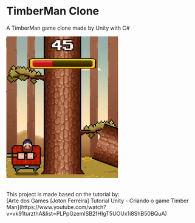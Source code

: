 # TimberMan Clone 
A TimberMan game clone made by Unity with C#

<img src="/Pics/preview.png" width="294px" height="374px"></img>

</br>
This project is made based on the tutorial by:</br>
[Arte dos Games [Joton Ferreira] Tutorial Unity - Criando o game Timber Man](https://www.youtube.com/watch?v=vk91turzthA&list=PLPpGzemISB2fHIgT5UOUx1i8ShB50BQuA)
